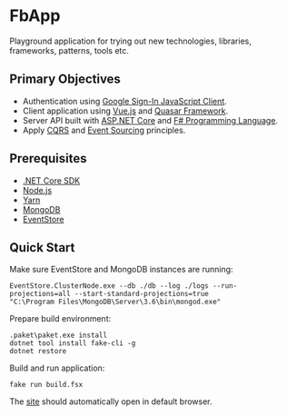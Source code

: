 ﻿# FbApp #

Playground application for trying out new technologies, libraries, frameworks, patterns, tools etc.


## Primary Objectives ##

* Authentication using [Google Sign-In JavaScript Client](https://developers.google.com/identity/sign-in/web/reference).
* Client application using [Vue.js](https://vuejs.org/) and [Quasar Framework](http://quasar-framework.org).
* Server API built with [ASP.NET Core](https://docs.microsoft.com/en-us/aspnet/core/) and [F# Programming Language](https://fsharp.org).
* Apply [CQRS](https://martinfowler.com/bliki/CQRS.html) and [Event Sourcing](https://martinfowler.com/eaaDev/EventSourcing.html) principles.


## Prerequisites ##

* [.NET Core SDK](https://www.microsoft.com/net/download)
* [Node.js](https://nodejs.org/en/)
* [Yarn](https://yarnpkg.com/en/)
* [MongoDB](https://www.mongodb.com/)
* [EventStore](https://eventstore.org/)


## Quick Start ##

Make sure EventStore and MongoDB instances are running:

```
EventStore.ClusterNode.exe --db ./db --log ./logs --run-projections=all --start-standard-projections=true
"C:\Program Files\MongoDB\Server\3.6\bin\mongod.exe"
```

Prepare build environment:

```
.paket\paket.exe install
dotnet tool install fake-cli -g
dotnet restore
```

Build and run application:

```
fake run build.fsx
```

The [site](http://localhost:8080) should automatically open in default browser.
